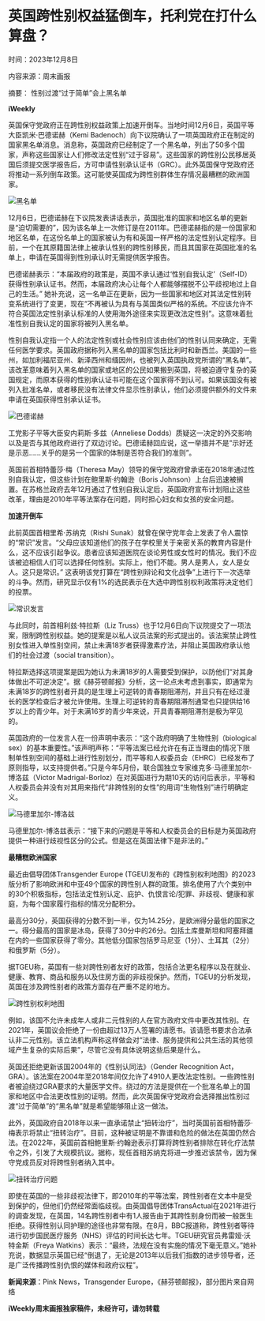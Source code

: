 # 英国跨性别权益猛倒车，托利党在打什么算盘？

时间：2023年12月8日

内容来源：周末画报

摘要： 性别过渡“过于简单”会上黑名单

**iWeekly**

英国保守党政府正在跨性别权益政策上加速开倒车。当地时间12月6日，英国平等大臣凯米·巴德诺赫（Kemi Badenoch）向下议院确认了一项英国政府正在制定的国家黑名单消息。消息称，英国政府已经制定了一个黑名单，列出了50多个国家，声称这些国家让人们修改法定性别“过于容易”。这些国家的跨性别公民移居英国后须提交医学报告后，方可申请性别承认证书（GRC）。此外英国保守党政府还将推动一系列倒车政策。这可能使英国成为跨性别群体生存情况最糟糕的欧洲国家。

![黑名单](http://alicdn.iweek.ly/upload/image/114/20231208/1702039722256553.jpg)

12月6日，巴德诺赫在下议院发表讲话表示，英国批准的国家和地区名单的更新是“迫切需要的”，因为该名单上一次修订是在2011年。巴德诺赫指的是一份国家和地区名单，在这份名单上的国家被认为有和英国一样严格的法定性别认定程序。目前，一个在其原籍国法律上被承认性别的跨性别移民，而且其国家在英国批准的名单上，申请在英国得到性别承认时无需提供医学报告。

巴德诺赫表示：“本届政府的政策是，英国不承认通过‘性别自我认定’（Self-ID）获得性别承认证书。然而，本届政府决心让每个人都能够摆脱不公平歧视地过上自己的生活。” 她补充说，这一名单正在更新，因为一些国家和地区对其法定性别转变系统进行了变更，现在“不再被认为具有与英国类似严格的系统。不应该允许不符合英国法定性别承认标准的人使用海外途径来实现更改法定性别”。这意味着批准性别自我认定的国家将被列入黑名单。

性别自我认定指一个人的法定性别或社会性别应该由他们的性别认同来确定，无需任何医学要求。英国政府据称列入黑名单的国家包括比利时和新西兰。美国的一些州，如加利福尼亚州、新泽西州和缅因州，也被列入英国执政党所谓的“黑名单”。该改革意味着列入黑名单的国家或地区的公民如果搬到英国，将被迫遵守复杂的英国规定，而原本获得的性别承认证书可能在这个国家得不到认可。如果该国没有被列入批准名单，或者移民没有法律文件显示性别承认，他们必须提供额外的文件来申请在英国获得性别承认证书。

![巴德诺赫](http://alicdn.iweek.ly/upload/image/114/20231208/1702039733947161.jpg)

工党影子平等大臣安内莉斯·多兹（Anneliese Dodds）质疑这一决定的外交影响以及是否与其他政府进行了双边讨论。巴德诺赫回应说，这一举措并不是“示好还是示恶……关乎的是另一个国家的体制是否符合我们的准则”。

英国前首相特蕾莎·梅（Theresa May）领导的保守党政府曾承诺在2018年通过性别自我认定，但这些计划在鲍里斯·约翰逊（Boris Johnson）上台后迅速被搁置。在苏格兰政府去年12月通过了性别自我认定后，英国政府宣布计划阻止这些改革，理由是2010年平等法案存在问题，同时担心妇女和女孩的安全问题。

**加速开倒车**

此前英国首相里希·苏纳克（Rishi Sunak）就曾在保守党年会上发表了令人震惊的“常识”发言。“父母应该知道他们的孩子在学校里关于亲密关系的教育内容是什么，这不应该引起争议。患者应该知道医院在谈论男性或女性时的情况。我们不应该被迫相信人们可以选择任何性别。实际上，他们不能。男人是男人，女人是女人。这只是常识。” 这表明该党打算在“跨性别辩论和文化战争”上进行下一次选举的斗争。然而，研究显示仅有1%的选民表示在大选中跨性别权利政策将决定他们的投票。

![常识发言](http://alicdn.iweek.ly/upload/image/114/20231208/1702039741369872.jpg)

与此同时，前首相利兹·特拉斯（Liz Truss）也于12月6日向下议院提交了一项法案，限制跨性别权益。她的提案是以私人议员法案的形式提出的。该法案禁止跨性别女性进入单性别空间，禁止未满18岁者获得激素疗法，并阻止英国政府承认他们的社会过渡（social transition）。

特拉斯选择这项提案是因为她认为未满18岁的人需要受到保护，以防他们“对其身体做出不可逆决定”。据《赫芬顿邮报》分析，这一论点未考虑到事实，即通常为未满18岁的跨性别者开具的是生理上可逆转的青春期阻滞剂，并且只有在经过漫长的医学检查后才被允许使用。生理上可逆转的青春期阻滞剂通常也只提供给16岁以上的青少年。对于未满16岁的青少年来说，开具青春期阻滞剂是极为罕见的。

英国政府的一位发言人在一份声明中表示：“这个政府明确了生物性别（biological sex）的基本重要性。”该声明声称：“平等法案已经允许在有正当理由的情况下限制单性别空间的基础上进行性别划分，而平等和人权委员会（EHRC）已经发布了原则指导，以支持提供者。”只是今年5月份，联合国独立专家维克多·马德里加尔-博洛兹（Victor Madrigal-Borloz）在对英国进行为期10天的访问后表示，平等和人权委员会并没有对其用来指代“非跨性别的女性”的用词“生物性别”进行明确定义。

![马德里加尔-博洛兹](http://alicdn.iweek.ly/upload/image/114/20231208/1702039748516315.jpg)

马德里加尔-博洛兹表示：“接下来的问题是平等和人权委员会的目标是为英国政府提供一种进行歧视性区分的公式。但是这在英国法律下是非法的。”

**最糟糕欧洲国家**

最近由倡导团体Transgender Europe (TGEU)发布的《跨性别权利地图》的2023版分析了影响欧洲和中亚49个国家的跨性别人群的政策。排名使用了六个类别中的30个积极指标，包括法定性别认定、庇护、仇恨言论/犯罪、非歧视、健康和家庭，为每个国家履行指标的情况分配积分。

最高分30分，英国获得的分数不到一半，仅为14.25分，是欧洲得分最低的国家之一。得分最高的国家是冰岛，获得了30分中的26分。包括土库曼斯坦和阿塞拜疆在内的一些国家获得了零分。其他低分国家包括罗马尼亚（1分）、土耳其（2分）和俄罗斯（5分）。

据TGEU称，英国有一些对跨性别者友好的政策，包括合法更名程序以及在就业、健康、教育、商品和服务以及住房方面的非歧视保护。然而，TGEU的分析发现，英国在涉及跨性别者的政策方面存在严重不足的地方。

![跨性别权利地图](http://alicdn.iweek.ly/upload/image/114/20231208/1702039757874184.png)

例如，该国不允许未成年人或非二元性别的人在官方政府文件中更改其性别。在2021年，英国议会拒绝了一份由超过13万人签署的请愿书。该请愿书要求合法承认非二元性别。该立法机构声称这样做会对“法律、服务提供和公共生活的其他领域产生复杂的实际后果”，尽管它没有具体说明这些后果是什么。

英国还拒绝更新该国2004年的《性别认同法》（Gender Recognition Act，GRA）。该法案在2004年至2018年间仅允许了4910人更改法定性别。一些跨性别者被迫绕过GRA要求的大量医学文件。绕过的方法是提供在一个批准名单上的国家和地区中合法更改性别的证明。然而，此次英国保守党政府会选择推出性别过渡“过于简单”的“黑名单”就是希望能够阻止这一做法。

此外，英国政府自2018年以来一直承诺禁止“扭转治疗”，当时英国前首相特蕾莎·梅表示将禁止“扭转治疗”。目前，这种被证明是不靠谱和危险的做法在英国仍然合法。在2022年，英国前首相鲍里斯·约翰逊表示打算将跨性别者排除在转化疗法禁令之外，引发了大规模抗议。据称，现任首相苏纳克将进一步推迟该禁令，因为保守党成员反对将跨性别者纳入其中。

![扭转治疗问题](http://alicdn.iweek.ly/upload/image/114/20231208/1702039766757327.jpg)

即使在英国的一些非歧视法律下，即2010年的平等法案，跨性别者在文本中是受到保护的，但他们仍然经常面临歧视。由英国倡导团体TransActual在2021年进行的调查发现，在英国，14名跨性别者中有1人报告由于其跨性别身份而被一般医生拒绝。获得性别认同护理的途径也非常有限。在8月，BBC报道称，跨性别者等待进行初步国民医疗服务（NHS）评估的时间长达七年。TGEU研究官员弗雷娅·沃特金斯（Freya Watkins）表示：“最终，法规在没有实施的情况下毫无意义。”她补充说，数据显示英国已经“倒退了，无论是2013年以后我们指数的进步领导者，还是广泛传播跨性别仇恨的媒体和政府议程”。

**新闻来源**：Pink News，Transgender Europe，《赫芬顿邮报》，部分图片来自网络

**iWeekly周末画报独家稿件，未经许可，请勿转载**